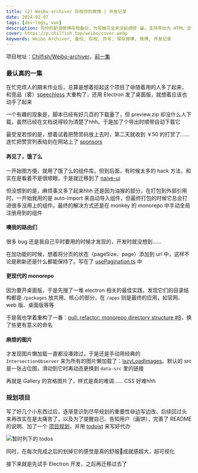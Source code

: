 ```yaml
---
title: (2) Weibo-archiver 存档你的微博 | 开发记录
date: 2024-02-07
tags: [dev-logs, vue]
description: 将你的新浪微博存档备份，为号被完全夹没前绸缪 😭。支持导出为 HTML 文件、包含所有的图片、前15条评论
cover: https://p.chilfish.top/weibo/cover.webp
keywords: Weibo Archiver, 备份, 存档, 炸号, 保存微博, 微博, 开发记录
---
```


项目地址：[Chilfish/Weibo-archiver]，[前一集](weibo-archiver.md)

### 最认真的一集

在忙完烦人的期末作业后，总算是想着拾起这个项目了😅随着用的人多了起来，和竞品（雾）[speechless] 大重构了，还用 Electron 发了桌面版，就想着应该也动手了起来

一个有趣的现象是，脚本已经有好几百的下载量了，但 preview.zip 却没什么人下载，虽然已经在文档说得较为清楚了hhh。于是加了个导出时顺带自动下载它

最受宠若惊的是，想着试着把赞赏码放上去时，第二天就收到 ￥50 的打赏了……连忙把赞赏列表给刻在网站上了 [sponsors]

#### 再见了，饿了么

一开始图方便，就用了饿了么的组件库。但到后面，有时候太多的 hack 方法，和实在是看着不是很顺眼，于是就迁移到了 [naive-ui]

但没想到的是，麻烦事又多了起来hhh 还是因为油猴的部分，在打包到外部引用时，一开始我用的是 auto-import 来自动导入组件，但最终打包的时候它总会打进很多没用上的组件。最终的解决方式还是在 monkey 的 monorepo 中手动全局注册用到的组件

#### 噢我的路由们

很多 bug 还是我自己平时要用的时候才发现的，开发时就没想到……

在加功能的时候，想着将分页的状态（pageSize、page）添加到 url 中，这样不论是刷新还是什么都能保持了。写在了 [usePagination.ts] 中

#### 更现代的 monorepo

因为要开桌面版，于是先搜了一堆 electron 相关的最佳实践，发现它们的目录结构都是 `/packages` 放共用、核心的部分，在 `/apps` 则是最终的应用，如官网、web 版、桌面版等等

于是我也学着重构了一番：[pull: refactor: monorepo directory structure #8]，换了些更有意义的命名

#### 麻烦的图片

才发现图片懒加载一直都没凑效过，于是还是手动用经典的 `IntersectionObserver` 来为所有的图片懒加载了：[lazyLoadImages]。默认的 src 是一张占位图，滑动到它时再动态更换到 `data-src` 里的链接

再就是 Gallery 的宫格图片了，样式是真的难调…… CSS 好难hhh

### 规划项目

写了好几个小东西过后，逐渐意识到尽早规划的重要性😅边写边改、后续回过头来再改实在是太痛苦了，以及为了提醒自己、告知用户（画饼），完善了 README 的说明、加了一个 [项目规划]，并用 [todoist] 来写好代办

![暂时列下的 todos](/blog/dev-log/weibo-todo.webp)

同时，在每次完成之后的划掉它的感觉是真的舒服🥳成就感超大，超可视化

接下来就是先试手 Electron 开发，之后再迁移过去了

[Chilfish/Weibo-archiver]: https://github.com/chilfish/Weibo-archiver
[speechless]: https://speechless.fun/
[sponsors]: https://chilfish.top/sponsors
[naive-ui]: https://www.naiveui.com/
[usePagination.ts]: https://github.com/Chilfish/Weibo-archiver/blob/39bd46f44a2f591f4f55d81502e3d6c0c01363f9/packages/core/src/composables/pagination.ts
[pull: refactor: monorepo directory structure #8 ]: https://github.com/Chilfish/Weibo-archiver/pull/8
[lazyLoadImages]: https://github.com/Chilfish/Weibo-archiver/blob/39bd46f44a2f591f4f55d81502e3d6c0c01363f9/packages/core/src/utils/dom.ts#L26
[项目规划]: https://github.com/Chilfish/Weibo-archiver/issues/7
[todoist]: https://todoist.com/

